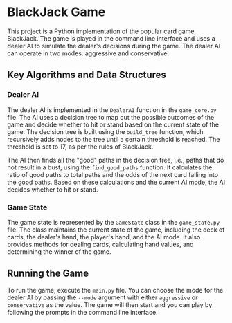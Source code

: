 # BlackJack Game

This project is a Python implementation of the popular card game, BlackJack. The game is played in the command line interface and uses a dealer AI to simulate the dealer's decisions during the game. The dealer AI can operate in two modes: aggressive and conservative.

## Key Algorithms and Data Structures

### Dealer AI

The dealer AI is implemented in the `DealerAI` function in the `game_core.py` file. The AI uses a decision tree to map out the possible outcomes of the game and decide whether to hit or stand based on the current state of the game. The decision tree is built using the `build_tree` function, which recursively adds nodes to the tree until a certain threshold is reached. The threshold is set to 17, as per the rules of BlackJack.

The AI then finds all the "good" paths in the decision tree, i.e., paths that do not result in a bust, using the `find_good_paths` function. It calculates the ratio of good paths to total paths and the odds of the next card falling into the good paths. Based on these calculations and the current AI mode, the AI decides whether to hit or stand.

### Game State

The game state is represented by the `GameState` class in the `game_state.py` file. The class maintains the current state of the game, including the deck of cards, the dealer's hand, the player's hand, and the AI mode. It also provides methods for dealing cards, calculating hand values, and determining the winner of the game.


## Running the Game

To run the game, execute the `main.py` file. You can choose the mode for the dealer AI by passing the `--mode` argument with either `aggressive` or `conservative` as the value. The game will then start and you can play by following the prompts in the command line interface.